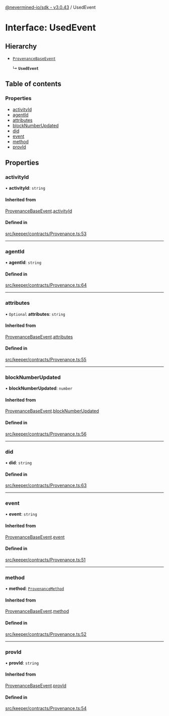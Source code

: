 [@nevermined-io/sdk - v3.0.43](../code-reference.md) / UsedEvent

# Interface: UsedEvent

## Hierarchy

- [`ProvenanceBaseEvent`](ProvenanceBaseEvent.md)

  ↳ **`UsedEvent`**

## Table of contents

### Properties

- [activityId](UsedEvent.md#activityid)
- [agentId](UsedEvent.md#agentid)
- [attributes](UsedEvent.md#attributes)
- [blockNumberUpdated](UsedEvent.md#blocknumberupdated)
- [did](UsedEvent.md#did)
- [event](UsedEvent.md#event)
- [method](UsedEvent.md#method)
- [provId](UsedEvent.md#provid)

## Properties

### activityId

• **activityId**: `string`

#### Inherited from

[ProvenanceBaseEvent](ProvenanceBaseEvent.md).[activityId](ProvenanceBaseEvent.md#activityid)

#### Defined in

[src/keeper/contracts/Provenance.ts:53](https://github.com/nevermined-io/sdk-js/blob/356dfb328fcf7cee010b48756ca205b2a854f0f8/src/keeper/contracts/Provenance.ts#L53)

---

### agentId

• **agentId**: `string`

#### Defined in

[src/keeper/contracts/Provenance.ts:64](https://github.com/nevermined-io/sdk-js/blob/356dfb328fcf7cee010b48756ca205b2a854f0f8/src/keeper/contracts/Provenance.ts#L64)

---

### attributes

• `Optional` **attributes**: `string`

#### Inherited from

[ProvenanceBaseEvent](ProvenanceBaseEvent.md).[attributes](ProvenanceBaseEvent.md#attributes)

#### Defined in

[src/keeper/contracts/Provenance.ts:55](https://github.com/nevermined-io/sdk-js/blob/356dfb328fcf7cee010b48756ca205b2a854f0f8/src/keeper/contracts/Provenance.ts#L55)

---

### blockNumberUpdated

• **blockNumberUpdated**: `number`

#### Inherited from

[ProvenanceBaseEvent](ProvenanceBaseEvent.md).[blockNumberUpdated](ProvenanceBaseEvent.md#blocknumberupdated)

#### Defined in

[src/keeper/contracts/Provenance.ts:56](https://github.com/nevermined-io/sdk-js/blob/356dfb328fcf7cee010b48756ca205b2a854f0f8/src/keeper/contracts/Provenance.ts#L56)

---

### did

• **did**: `string`

#### Defined in

[src/keeper/contracts/Provenance.ts:63](https://github.com/nevermined-io/sdk-js/blob/356dfb328fcf7cee010b48756ca205b2a854f0f8/src/keeper/contracts/Provenance.ts#L63)

---

### event

• **event**: `string`

#### Inherited from

[ProvenanceBaseEvent](ProvenanceBaseEvent.md).[event](ProvenanceBaseEvent.md#event)

#### Defined in

[src/keeper/contracts/Provenance.ts:51](https://github.com/nevermined-io/sdk-js/blob/356dfb328fcf7cee010b48756ca205b2a854f0f8/src/keeper/contracts/Provenance.ts#L51)

---

### method

• **method**: [`ProvenanceMethod`](../enums/ProvenanceMethod.md)

#### Inherited from

[ProvenanceBaseEvent](ProvenanceBaseEvent.md).[method](ProvenanceBaseEvent.md#method)

#### Defined in

[src/keeper/contracts/Provenance.ts:52](https://github.com/nevermined-io/sdk-js/blob/356dfb328fcf7cee010b48756ca205b2a854f0f8/src/keeper/contracts/Provenance.ts#L52)

---

### provId

• **provId**: `string`

#### Inherited from

[ProvenanceBaseEvent](ProvenanceBaseEvent.md).[provId](ProvenanceBaseEvent.md#provid)

#### Defined in

[src/keeper/contracts/Provenance.ts:54](https://github.com/nevermined-io/sdk-js/blob/356dfb328fcf7cee010b48756ca205b2a854f0f8/src/keeper/contracts/Provenance.ts#L54)
